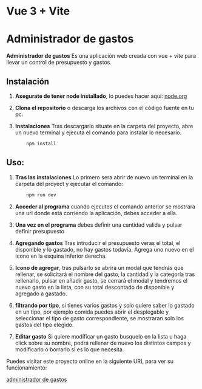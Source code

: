 # Vue 3 + Vite

# Administrador de gastos

**Administrador de gastos** Es una aplicación web creada con vue + vite para llevar un control de presupuesto y gastos.

## Instalación

1. **Asegurate de tener node installado**, lo puedes hacer aquí: [node.org](https://nodejs.org/en/download/package-manager/current)

2. **Clona el repositorio** o descarga los archivos con el código fuente en tu pc.

3. **Instalaciones** Tras descargarlo situate en la carpeta del proyecto, abre un nuevo terminal y ejecuta el comando para instalar lo necesario.
    ````bash
        npm install
    ````

## Uso:

1. **Tras las instalaciones** Lo primero sera abrir de nuevo un terminal en la carpeta del proyect y ejecutar el comando:
    ````bash
        npm run dev
    ````
2. **Acceder al programa** cuando ejecutes el comando anterior se mostrara una url donde está corriendo la aplicación, debes acceder a ella.

3. **Una vez en el programa** debes definir una cantidad valida y pulsar definir presupuesto

4. **Agregando gastos** Tras introducir el presupuesto veras el total, el disponible y lo gastado, no hay gastos todavía. Agrega uno nuevo en el icono en la esquina inferior derecha.

5. **Icono de agregar**, tras pulsarlo se abrira un modal que tendrás que rellenar, se solicitará el nombre del gasto, la cantidad y la categoría tras rellenarlo, pulsar en añadir gasto, se cerrará el modal y tendremos el nuevo gasto en la lista, con su total descontado de disponible y agregado a gastado.

6. **filtrando por tipo**, si tienes varios gastos y solo quiere saber lo gastado en un tipo, por ejemplo comida puedes abrir el desplegable y seleccionar el tipo de gasto correspondiente, se mostraran solo los gastos del tipo elegido.

7. **Editar gasto** Si quiere modificar un gasto busquelo en la lista u haga click sobre su nombre, podrá rellenar de nuevo los distintos campos y modificarlo o borrarlo si es lo que necesita.


Puedes visitar este proyecto online en la siguiente URL para ver su funcionamiento:

[administrador de gastos](https://administrador-gastos-kgs.netlify.app/)

